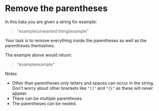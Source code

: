 # Remove the parentheses
In this kata you are given a string for example:
> "example(unwanted thing)example"

Your task is to remove everything inside the parentheses as well as the parentheses themselves.

The example above would return:

> "exampleexample"

Notes
- Other than parentheses only letters and spaces can occur in the string. Don't worry about other brackets like <code>"[]"</code> and <code>"{}"</code> as these will never appear.
- There can be multiple parentheses.
- The parentheses can be nested.